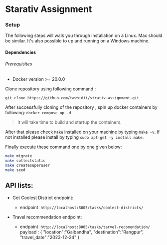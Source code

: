# Starativ Assignment

### Setup

The following steps will walk you through installation on a Linux. Mac should be similar.
It's also possible to up and running on a Windows machine.

#### Dependencies

###### Prerequisites

- Docker version >= 20.0.0

Clone repository using following command :

`git clone https://github.com/tawhidii/strativ-assignment.git`

After successfully cloning of the repository , spin up docker containers by following:
`docker compose up -d`

> It will take time to build and startup the containers.

After that please check `Make` installed on your machine by typing `make -v`. If not installed please install by typing `sudo apt-get -y install make`.

Finally execute these command one by one given below:

```bash
make migrate
make collectstatic
make createsuperuser
make seed
```

## API lists:

- Get Coolest District endpoint:

  - endpoint :`http://localhost:8005/tasks/coolest-districts/`

- Travel recommendation endpoint:
  - endpoint :`http://localhost:8005/tasks/tarvel-recomendation/`
    payload :
    {
    "location":"Gaibandha",
    "destination":"Rangpur",
    "travel_date":"2023-12-24"
    }
